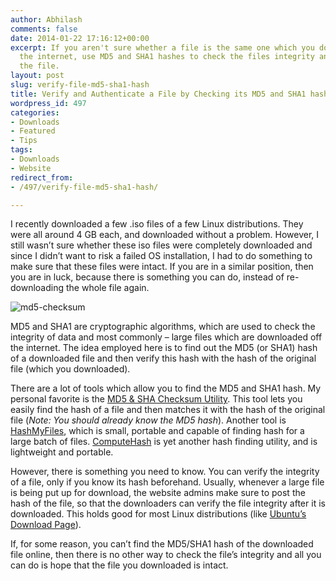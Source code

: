 ```yaml
---
author: Abhilash
comments: false
date: 2014-01-22 17:16:12+00:00
excerpt: If you aren't sure whether a file is the same one which you downloaded from
  the internet, use MD5 and SHA1 hashes to check the files integrity and authenticate
  the file.
layout: post
slug: verify-file-md5-sha1-hash
title: Verify and Authenticate a File by Checking its MD5 and SHA1 hash
wordpress_id: 497
categories:
- Downloads
- Featured
- Tips
tags:
- Downloads
- Website
redirect_from:
- /497/verify-file-md5-sha1-hash/

---
```


I recently downloaded a few .iso files of a few Linux distributions. They were all around 4 GB each, and downloaded without a problem. However, I still wasn’t sure whether these iso files were completely downloaded and since I didn’t want to risk a failed OS installation, I had to do something to make sure that these files were intact. If you are in a similar position, then you are in luck, because there is something you can do, instead of re-downloading the whole file again.

![md5-checksum](https://techcovered.github.io/images/md5-checksum.png)

MD5 and SHA1 are cryptographic algorithms, which are used to check the integrity of data and most commonly – large files which are downloaded off the internet. The idea employed here is to find out the MD5 (or SHA1) hash of a downloaded file and then verify this hash with the hash of the original file (which you downloaded).

There are a lot of tools which allow you to find the MD5 and SHA1 hash. My personal favorite is the [MD5 & SHA Checksum Utility](http://download.cnet.com/MD5-SHA-Checksum-Utility/3000-2092_4-10911445.html). This tool lets you easily find the hash of a file and then matches it with the hash of the original file (_Note: You should already know the MD5 hash_). Another tool is [HashMyFiles](http://www.nirsoft.net/utils/hash_my_files.html), which is small, portable and capable of finding hash for a large batch of files. [ComputeHash](http://www.softpedia.com/progDownload/ComputeHash-Download-204207.html) is yet another hash finding utility, and is lightweight and portable.

However, there is something you need to know. You can verify the integrity of a file, only if you know its hash beforehand. Usually, whenever a large file is being put up for download, the website admins make sure to post the hash of the file, so that the downloaders can verify the file integrity after it is downloaded. This holds good for most Linux distributions (like [Ubuntu’s Download Page](http://www.softpedia.com/progDownload/ComputeHash-Download-204207.html)).

If, for some reason, you can’t find the MD5/SHA1 hash of the downloaded file online, then there is no other way to check the file’s integrity and all you can do is hope that the file you downloaded is intact.
